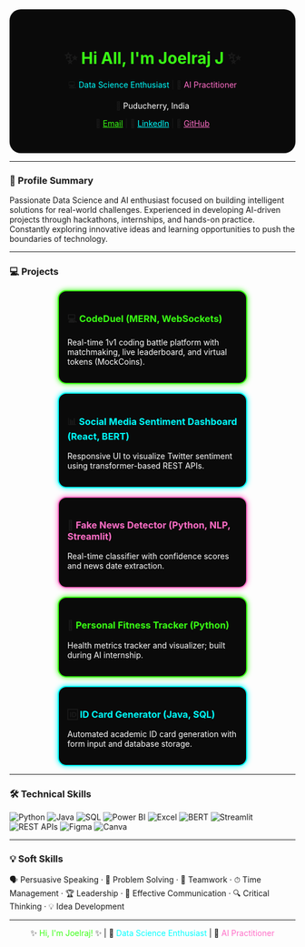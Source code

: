 <!-- ====== GitHub Profile README ====== -->

<div align="center" style="background-color:#0a0a0a; padding:30px; border-radius:20px;">

  <!-- Neon heading simulated with colored text + shadow emojis -->
  <h1 align="center">✨ <span style="color:#39ff14;">Hi All, I'm Joelraj J</span> ✨</h1>
  <p>💻 <span style="color:#00ffff;">Data Science Enthusiast</span> | 🤖 <span style="color:#ff6ec7;">AI Practitioner</span></p>
  <p>📍 <span style="color:#ffffff;">Puducherry, India</span></p>

  <!-- Contact Links with emojis -->
  <p>
    📧 <a href="mailto:joelraj712@gmail.com" style="color:#39ff14;">Email</a> |
    🔗 <a href="https://www.linkedin.com/in/joelraj-j-370300293" style="color:#00ffff;">LinkedIn</a> |
    🐙 <a href="https://github.com/Joelrajjoe" style="color:#ff6ec7;">GitHub</a>
  </p>

</div>

---

### 🌟 Profile Summary
Passionate Data Science and AI enthusiast focused on building intelligent solutions for real-world challenges. Experienced in developing AI-driven projects through hackathons, internships, and hands-on practice. Constantly exploring innovative ideas and learning opportunities to push the boundaries of technology.

---

### 💻 Projects

<div style="display:flex; flex-wrap: wrap; justify-content:center; gap:15px;">

<div style="border:2px solid #39ff14; border-radius:15px; padding:15px; width:300px; background-color:#0a0a0a; box-shadow:0 0 10px #39ff14;">
  <h3>💻 <span style="color:#39ff14;">CodeDuel (MERN, WebSockets)</span></h3>
  <p style="color:#ffffff;">Real-time 1v1 coding battle platform with matchmaking, live leaderboard, and virtual tokens (MockCoins).</p>
</div>

<div style="border:2px solid #00ffff; border-radius:15px; padding:15px; width:300px; background-color:#0a0a0a; box-shadow:0 0 10px #00ffff;">
  <h3>📊 <span style="color:#00ffff;">Social Media Sentiment Dashboard (React, BERT)</span></h3>
  <p style="color:#ffffff;">Responsive UI to visualize Twitter sentiment using transformer-based REST APIs.</p>
</div>

<div style="border:2px solid #ff6ec7; border-radius:15px; padding:15px; width:300px; background-color:#0a0a0a; box-shadow:0 0 10px #ff6ec7;">
  <h3>📰 <span style="color:#ff6ec7;">Fake News Detector (Python, NLP, Streamlit)</span></h3>
  <p style="color:#ffffff;">Real-time classifier with confidence scores and news date extraction.</p>
</div>

<div style="border:2px solid #39ff14; border-radius:15px; padding:15px; width:300px; background-color:#0a0a0a; box-shadow:0 0 10px #39ff14;">
  <h3>🏃 <span style="color:#39ff14;">Personal Fitness Tracker (Python)</span></h3>
  <p style="color:#ffffff;">Health metrics tracker and visualizer; built during AI internship.</p>
</div>

<div style="border:2px solid #00ffff; border-radius:15px; padding:15px; width:300px; background-color:#0a0a0a; box-shadow:0 0 10px #00ffff;">
  <h3>🆔 <span style="color:#00ffff;">ID Card Generator (Java, SQL)</span></h3>
  <p style="color:#ffffff;">Automated academic ID card generation with form input and database storage.</p>
</div>

</div>

---

### 🛠 Technical Skills

![Python](https://img.shields.io/badge/Python-3776AB?style=for-the-badge&logo=python&logoColor=white)
![Java](https://img.shields.io/badge/Java-007396?style=for-the-badge&logo=java&logoColor=white)
![SQL](https://img.shields.io/badge/SQL-4479A1?style=for-the-badge&logo=mysql&logoColor=white)
![Power BI](https://img.shields.io/badge/Power%20BI-F2C811?style=for-the-badge&logo=microsoft-power-bi&logoColor=white)
![Excel](https://img.shields.io/badge/Excel-217346?style=for-the-badge&logo=microsoft-excel&logoColor=white)
![BERT](https://img.shields.io/badge/BERT-FF6EC7?style=for-the-badge&logo=transformers&logoColor=white)
![Streamlit](https://img.shields.io/badge/Streamlit-FF4B4B?style=for-the-badge&logo=streamlit&logoColor=white)
![REST APIs](https://img.shields.io/badge/REST%20APIs-00ffff?style=for-the-badge&logo=rest-api&logoColor=white)
![Figma](https://img.shields.io/badge/Figma-F24E1E?style=for-the-badge&logo=figma&logoColor=white)
![Canva](https://img.shields.io/badge/Canva-00C4CC?style=for-the-badge&logo=canva&logoColor=white)

---

### 💡 Soft Skills
🗣 Persuasive Speaking · 🧠 Problem Solving · 🤝 Teamwork · ⏱ Time Management · 🏆 Leadership · 💬 Effective Communication · 🔍 Critical Thinking · 💡 Idea Development

---

<div align="center">
✨ <span style="color:#39ff14;">Hi, I'm Joelraj!</span> ✨ | 🚀 <span style="color:#00ffff;">Data Science Enthusiast</span> | 🤖 <span style="color:#ff6ec7;">AI Practitioner</span>
</div>
